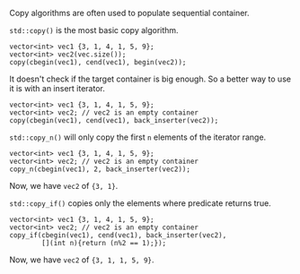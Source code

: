 
Copy algorithms are often used to populate sequential container.

`std::copy()` is the most basic copy algorithm.
```
vector<int> vec1 {3, 1, 4, 1, 5, 9};
vector<int> vec2(vec.size());
copy(cbegin(vec1), cend(vec1), begin(vec2));
```
It doesn't check if the target container is big enough. So a better way to use it is with an insert iterator.
```
vector<int> vec1 {3, 1, 4, 1, 5, 9};
vector<int> vec2; // vec2 is an empty container
copy(cbegin(vec1), cend(vec1), back_inserter(vec2));
```

`std::copy_n()` will only copy the first `n` elements of the iterator range.
```
vector<int> vec1 {3, 1, 4, 1, 5, 9};
vector<int> vec2; // vec2 is an empty container
copy_n(cbegin(vec1), 2, back_inserter(vec2));
```
Now, we have `vec2` of `{3, 1}`.

`std::copy_if()` copies only the elements where predicate returns true.
```
vector<int> vec1 {3, 1, 4, 1, 5, 9};
vector<int> vec2; // vec2 is an empty container
copy_if(cbegin(vec1), cend(vec1), back_inserter(vec2),
		[](int n){return (n%2 == 1);});
```
Now, we have `vec2` of `{3, 1, 1, 5, 9}`.